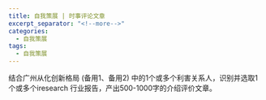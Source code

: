 ```yaml
---
title: 自我策展 | 时事评论文章
excerpt_separator: "<!--more-->"
categories:
  - 自我策展
tags:
  - 自我策展
---
```


结合广州从化创新格局 (备用1、备用2) 中的1个或多个利害关系人，识别并选取1个或多个iresearch 行业报告，产出500-1000字的介绍评价文章。

<!--more-->
